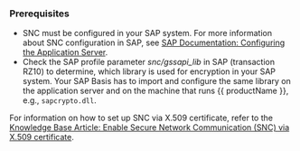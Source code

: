 
### Prerequisites

- SNC must be configured in your SAP system.
For more information about SNC configuration in SAP, see [SAP Documentation: Configuring the Application Server](http://help.sap.com/saphelp_nw73/helpdata/en/44/0e2e0cc7330d19e10000000a114a6b/frameset.htm). 
- Check the SAP profile parameter *snc/gssapi_lib* in SAP (transaction RZ10) to determine, which library is used for encryption in your SAP system. 
Your SAP Basis has to import and configure the same library on the application server and on the machine that runs {{ productName }}, e.g., `sapcrypto.dll`.

For information on how to set up SNC via X.509 certificate, refer to the [Knowledge Base Article: Enable Secure Network Communication (SNC) via X.509 certificate](../../knowledge-base/enable-snc-using-pse-file.md).
